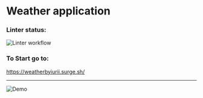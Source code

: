 
# Weather application 

### Linter status:
![Linter workflow](https://github.com/iFoxtrot33/weatherapp/actions/workflows/lint.yml/badge.svg)

### To Start go to:
https://weatherbyiurii.surge.sh/
___________
![Demo](https://user-images.githubusercontent.com/102408798/207810901-aa5bb35c-ead9-43e3-866b-cc9bec87ec7d.jpg)
